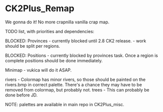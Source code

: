 # CK2Plus_Remap
We gonna do it! No more crapnilla vanilla crap map.

TODO list, with priorities and dependencies:


BLOCKED: Provinces - currently blocked until 2.8 CK2 release.
          - work should be split per regions.
          
BLOCKED: Positions - currently blocked by provinces task. Once a region is complete positions should be done immediately.

Minimap   - vukica will do it ASAP.

rivers    - Colormap has minor rivers, so those should be painted on the rivers.bmp in correct palette.
          There's a chance they may have to be removed from colormap, but probably not.
trees     - This can probably be done before JD.

NOTE: palettes are available in main repo in CK2Plus_misc.
